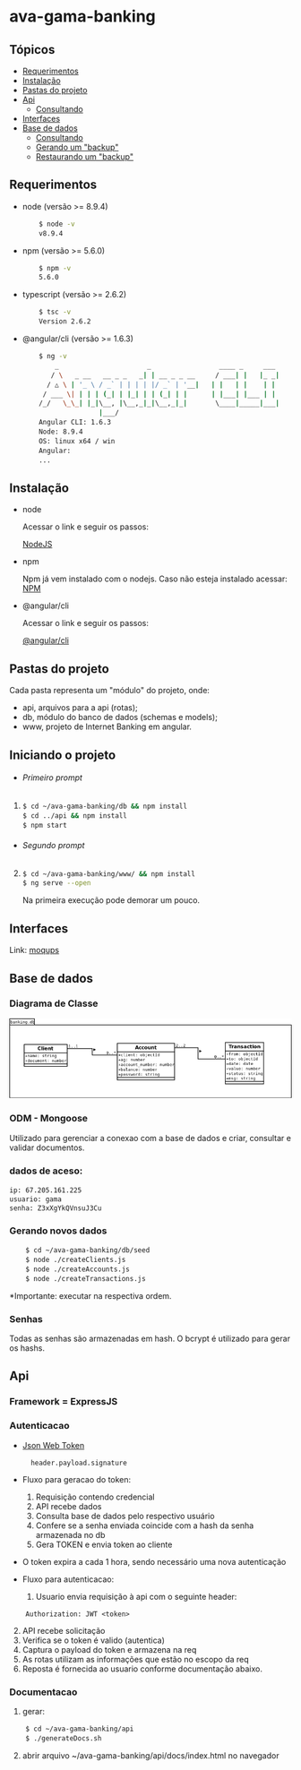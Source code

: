 # ava-gama-banking

## Tópicos
* [Requerimentos](#requerimentos)
* [Instalação](#instalacao)
* [Pastas do projeto](#pastas-do-projeto)
* [Api](#api)
    * [Consultando](#consultando-a-api)
* [Interfaces](#interfaces)
* [Base de dados](#base-de-dados)
    * [Consultando](#consultando-os-dados)
    * [Gerando um "backup"](#consultando-a-api)
    * [Restaurando um "backup"](#restaurando-um-backup)

## Requerimentos
* node (versão >= 8.9.4)
    ```bash
        $ node -v
        v8.9.4
    ```
* npm (versão >= 5.6.0)
    ```bash
        $ npm -v
        5.6.0
    ```
* typescript (versão >= 2.6.2)
    ```bash
        $ tsc -v
        Version 2.6.2
    ```
* @angular/cli (versão >= 1.6.3)
    ```bash
        $ ng -v
            _                      _                 ____ _     ___
           / \   _ __   __ _ _   _| | __ _ _ __     / ___| |   |_ _|
          / △ \ | '_ \ / _` | | | | |/ _` | '__|   | |   | |    | |
         / ___ \| | | | (_| | |_| | | (_| | |      | |___| |___ | |
        /_/   \_\_| |_|\__, |\__,_|_|\__,_|_|       \____|_____|___|
                       |___/
        Angular CLI: 1.6.3
        Node: 8.9.4
        OS: linux x64 / win
        Angular:
        ...

    ```

## Instalação

* node

    Acessar o link e seguir os passos:

    [NodeJS](https://nodejs.org/en/download/)

* npm

    Npm já vem instalado com o nodejs. Caso não esteja instalado acessar: [NPM](https://www.npmjs.com/get-npm)

* @angular/cli

    Acessar o link e seguir os passos:

    [@angular/cli](https://github.com/angular/angular-cli#installation)

## Pastas do projeto

Cada pasta representa um "módulo" do projeto, onde:

* api, arquivos para a api (rotas);
* db, módulo do banco de dados (schemas e models);
* www, projeto de Internet Banking em angular.


## Iniciando o projeto

* ###### Primeiro prompt

1.
    ```bash
    $ cd ~/ava-gama-banking/db && npm install
    $ cd ../api && npm install
    $ npm start
    ```
* ###### Segundo prompt

2.
    ```bash
    $ cd ~/ava-gama-banking/www/ && npm install
    $ ng serve --open
    ```

    Na primeira execução pode demorar um pouco.

## Interfaces

Link:
[moqups](https://app.moqups.com/pjpimentel/ggNkI8HDZw/edit/page/a63cc1cd1)

## Base de dados

### Diagrama de Classe

![diagrama](https://raw.githubusercontent.com/rafa-thayto/ava-gama-banking/dev/db/diagrama.png)

### ODM - Mongoose

Utilizado para gerenciar a conexao com a base de dados e criar, consultar e validar documentos.

### dados de aceso:

    ip: 67.205.161.225
    usuario: gama
    senha: Z3xXgYkQVnsuJ3Cu

### Gerando novos dados

```bash
    $ cd ~/ava-gama-banking/db/seed
    $ node ./createClients.js
    $ node ./createAccounts.js
    $ node ./createTransactions.js
```
*Importante: executar na respectiva ordem.

### Senhas

Todas as senhas são armazenadas em hash. O bcrypt é utilizado para gerar os hashs.

## Api

### Framework = ExpressJS
### Autenticacao

* [Json Web Token](https://jwt.io/)

        header.payload.signature

* Fluxo para geracao do token:
  1. Requisição contendo credencial
  2. API recebe dados
  3. Consulta base de dados pelo respectivo usuário
  4. Confere se a senha enviada coincide com a hash da senha armazenada no db
  5. Gera TOKEN e envia token ao cliente

* O token expira a cada 1 hora, sendo necessário uma nova autenticação

* Fluxo para autenticacao:
  1. Usuario envia requisição à api com o seguinte header:
``` http
    Authorization: JWT <token>
```
  2. API recebe solicitação
  3. Verifica se o token é valido (autentica)
  4. Captura o payload do token e armazena na req
  5. As rotas utilizam as informações que estão no escopo da req
  6. Reposta é fornecida ao usuario conforme documentação abaixo.
### Documentacao

1. gerar:
```bash
    $ cd ~/ava-gama-banking/api
    $ ./generateDocs.sh
```
2. abrir arquivo ~/ava-gama-banking/api/docs/index.html no navegador
